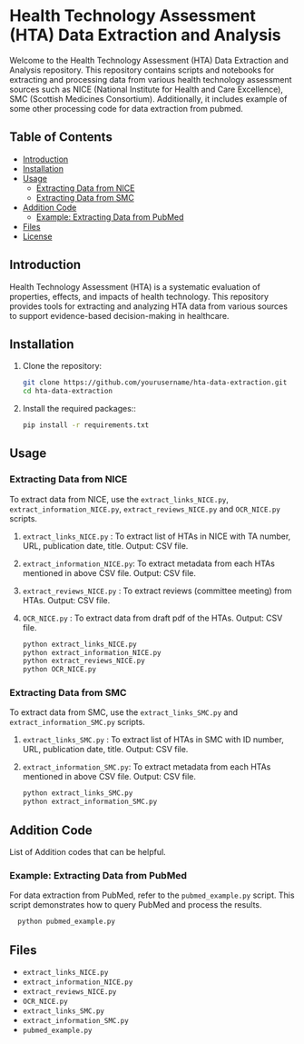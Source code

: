 # Health Technology Assessment (HTA) Data Extraction and Analysis

Welcome to the Health Technology Assessment (HTA) Data Extraction and Analysis repository. This repository contains scripts and notebooks for extracting and processing data from various health technology assessment sources such as NICE (National Institute for Health and Care Excellence), SMC (Scottish Medicines Consortium). Additionally, it includes example of some other processing code for data extraction from pubmed.

## Table of Contents

- [Introduction](#introduction)
- [Installation](#installation)
- [Usage](#usage)
  - [Extracting Data from NICE](#extracting-data-from-nice)
  - [Extracting Data from SMC](#extracting-data-from-smc)
- [Addition Code](#addition-code)
  - [Example: Extracting Data from PubMed](#example-extracting-data-from-pubmed)
- [Files](#files)
- [License](#license)

## Introduction

Health Technology Assessment (HTA) is a systematic evaluation of properties, effects, and impacts of health technology. This repository provides tools for extracting and analyzing HTA data from various sources to support evidence-based decision-making in healthcare.

## Installation

1. Clone the repository:
   ```bash
   git clone https://github.com/yourusername/hta-data-extraction.git
   cd hta-data-extraction
   ```
2. Install the required packages::
    ```bash 
    pip install -r requirements.txt
    ```
## Usage

### Extracting Data from NICE
To extract data from NICE, use the `extract_links_NICE.py`, `extract_information_NICE.py`, `extract_reviews_NICE.py` and `OCR_NICE.py` scripts.

1. `extract_links_NICE.py` : To extract list of HTAs in NICE with TA number, URL, publication date, title. Output: CSV file.
2. `extract_information_NICE.py`: To extract metadata from each HTAs mentioned in above CSV file. Output: CSV file.
3. `extract_reviews_NICE.py` : To extract reviews (committee meeting) from HTAs. Output: CSV file.
4. `OCR_NICE.py` : To extract data from draft pdf of the HTAs. Output: CSV file.

    ```bash
    python extract_links_NICE.py
    python extract_information_NICE.py
    python extract_reviews_NICE.py
    python OCR_NICE.py
    ```
### Extracting Data from SMC
To extract data from SMC, use the `extract_links_SMC.py` and `extract_information_SMC.py` scripts.

1. `extract_links_SMC.py` : To extract list of HTAs in SMC with ID number, URL, publication date, title. Output: CSV file.
2. `extract_information_SMC.py`: To extract metadata from each HTAs mentioned in above CSV file. Output: CSV file.

    ```bash
    python extract_links_SMC.py
    python extract_information_SMC.py
    ```

## Addition Code
List of Addition codes that can be helpful.

### Example: Extracting Data from PubMed
For data extraction from PubMed, refer to the `pubmed_example.py` script. This script demonstrates how to query PubMed and process the results.

  ```bash
    python pubmed_example.py
  ```

## Files

- `extract_links_NICE.py`
- `extract_information_NICE.py`
- `extract_reviews_NICE.py`
- `OCR_NICE.py`
- `extract_links_SMC.py`
- `extract_information_SMC.py`
- `pubmed_example.py`